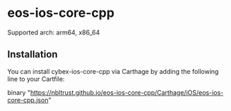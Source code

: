 # eos-ios-core-cpp

Supported arch: arm64, x86_64

## Installation
You can install cybex-ios-core-cpp via Carthage by adding the following line to your Cartfile:

binary "https://nbltrust.github.io/eos-ios-core-cpp/Carthage/iOS/eos-ios-core-cpp.json"
